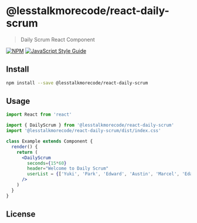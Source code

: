 # @lesstalkmorecode/react-daily-scrum

> Daily Scrum React Component

[![NPM](https://img.shields.io/npm/v/@lesstalkmorecode/react-daily-scrum.svg)](https://www.npmjs.com/package/@lesstalkmorecode/react-daily-scrum) [![JavaScript Style Guide](https://img.shields.io/badge/code_style-standard-brightgreen.svg)](https://standardjs.com)

## Install

```bash
npm install --save @lesstalkmorecode/react-daily-scrum
```

## Usage

```jsx
import React from 'react'

import { DailyScrum } from '@lesstalkmorecode/react-daily-scrum'
import '@lesstalkmorecode/react-daily-scrum/dist/index.css'

class Example extends Component {
  render() {
    return (
      <DailyScrum
        seconds={15*60} 
        header="Welcome to Daily Scrum"
        userList = {['Yuki', 'Park', 'Edward', 'Austin', 'Marcel', 'Eda', 'Paolo', 'LTMC']}     
      />
    )
  }
}
```

## License

